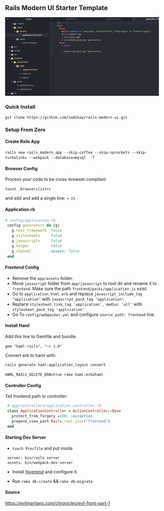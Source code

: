 ## Rails Modern UI Starter Template
![Schema](https://raw.githubusercontent.com/sadikay/rails-modern-ui/master/public/modernist.png?token=AIE99TZIkj-hjo186CFGGxpS8-f025J3ks5aXw4uwA%3D%3D)

### Quick Install
```
git clone https://github.com/sadikay/rails-modern-ui.git
```
### Setup From Zero
#### Create Rails App
 `rails new rails_modern_app --skip-coffee --skip-sprockets --skip-turbolinks --webpack --database=mysql  -T`

#### Browser Config
 Process your code to be cross-browser compliant

 `touch .browserslistrc`

 and add and add a single line: `> 1%`

#### Application.rb

 ```ruby
 # config/application.rb
  config.generators do |g|
    g.test_framework  false
    g.stylesheets     false
    g.javascripts     false
    g.helper          false
    g.channel         assets: false
  end
 ```

#### Frontend Config
 * Remove the `app/assets` folder.
 * Move `javascript` folder from `app/javascript` to root dir and rename it to `frontend`. Make sure the path `frontend/packs/application.js` exist.
 * Go to `application.html.erb` and replace `javascript_include_tag "application"` with `javascript_pack_tag "application"`
 * Replace `stylesheet_link_tag 'application', media: 'all'` with `stylesheet_pack_tag 'application'`
 * Go To `config/webpacker.yml` and configure `source_path: frontend` line.

#### Install Haml
 Add this line to Gemfile and bundle.

 ` gem "haml-rails", "~> 1.0" `

 Convert erb to haml with:
 ```
 rails generate haml:application_layout convert

 HAML_RAILS_DELETE_ERB=true rake haml:erb2haml
 ```

#### Controller Config
 Tell frontend path to controller:
 ```ruby
  # app/controllers/application_controller.rb
  class ApplicationController < ActionController::Base
    protect_from_forgery with: :exception
    prepend_view_path Rails.root.join("frontend")
  end
 ```

#### Starting Dev Server
 * `touch Procfile` and put inside
  ```
   server: bin/rails server
   assets: bin/webpack-dev-server
  ```

 * Install  [hivemind](https://github.com/DarthSim/hivemind) and configure it.

 * Run `rake db:create` && `rake db:migrate`

#### Source
 https://evilmartians.com/chronicles/evil-front-part-1
